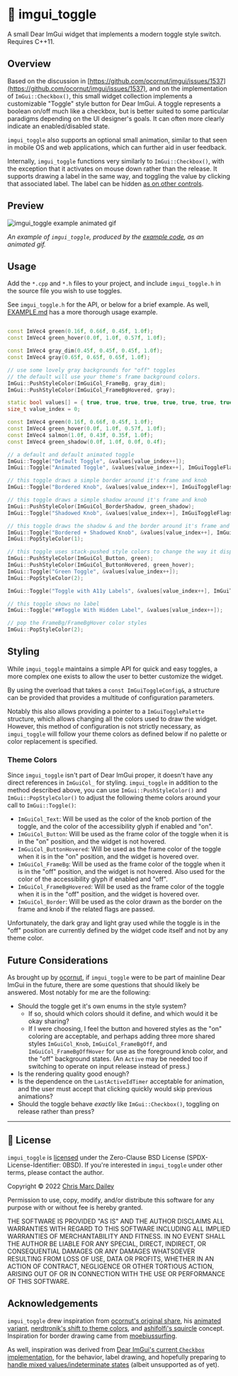 # 🔘 imgui_toggle

A small Dear ImGui widget that implements a modern toggle style switch. Requires C++11.

## Overview

Based on the discussion in [https://github.com/ocornut/imgui/issues/1537](https://github.com/ocornut/imgui/issues/1537), and on the implementation of `ImGui::Checkbox()`,
this small widget collection implements a customizable "Toggle" style button for Dear ImGui. A toggle represents a boolean on/off much like a checkbox, but is better suited
to some particular paradigms depending on the UI designer's goals. It can often more clearly indicate an enabled/disabled state.

`imgui_toggle` also supports an optional small animation, similar to that seen in mobile OS and web applications, which can further aid in user feedback.

Internally, `imgui_toggle` functions very similarly to `ImGui::Checkbox()`, with the exception that it activates on mouse down rather than the release. It supports drawing
a label in the same way, and toggling the value by clicking that associated label. The label can be hidden [as on other controls](https://github.com/ocornut/imgui/blob/master/docs/FAQ.md#q-how-can-i-have-widgets-with-an-empty-label).

## Preview

![`imgui_toggle` example animated gif](./.meta/imgui_toggle_example.gif)

_An example of `imgui_toggle`, produced by the [example code](./EXAMPLE.md), as an animated gif._

## Usage

Add the `*.cpp` and `*.h` files to your project, and include `imgui_toggle.h` in the source file you wish to use toggles.

See `imgui_toggle.h` for the API, or below for a brief example. As well, [EXAMPLE.md](./EXAMPLE.md) has a more thorough usage example.

```cpp

const ImVec4 green(0.16f, 0.66f, 0.45f, 1.0f);
const ImVec4 green_hover(0.0f, 1.0f, 0.57f, 1.0f);

const ImVec4 gray_dim(0.45f, 0.45f, 0.45f, 1.0f);
const ImVec4 gray(0.65f, 0.65f, 0.65f, 1.0f);

// use some lovely gray backgrounds for "off" toggles
// the default will use your theme's frame background colors.
ImGui::PushStyleColor(ImGuiCol_FrameBg, gray_dim);
ImGui::PushStyleColor(ImGuiCol_FrameBgHovered, gray);

static bool values[] = { true, true, true, true, true, true, true, true };
size_t value_index = 0;

const ImVec4 green(0.16f, 0.66f, 0.45f, 1.0f);
const ImVec4 green_hover(0.0f, 1.0f, 0.57f, 1.0f);
const ImVec4 salmon(1.0f, 0.43f, 0.35f, 1.0f);
const ImVec4 green_shadow(0.0f, 1.0f, 0.0f, 0.4f);

// a default and default animated toggle
ImGui::Toggle("Default Toggle", &values[value_index++]);
ImGui::Toggle("Animated Toggle", &values[value_index++], ImGuiToggleFlags_Animated);

// this toggle draws a simple border around it's frame and knob
ImGui::Toggle("Bordered Knob", &values[value_index++], ImGuiToggleFlags_Bordered, 1.0f);

// this toggle draws a simple shadow around it's frame and knob
ImGui::PushStyleColor(ImGuiCol_BorderShadow, green_shadow);
ImGui::Toggle("Shadowed Knob", &values[value_index++], ImGuiToggleFlags_Shadowed, 1.0f);

// this toggle draws the shadow & and the border around it's frame and knob.
ImGui::Toggle("Bordered + Shadowed Knob", &values[value_index++], ImGuiToggleFlags_Bordered | ImGuiToggleFlags_Shadowed, 1.0f);
ImGui::PopStyleColor(1);

// this toggle uses stack-pushed style colors to change the way it displays
ImGui::PushStyleColor(ImGuiCol_Button, green);
ImGui::PushStyleColor(ImGuiCol_ButtonHovered, green_hover);
ImGui::Toggle("Green Toggle", &values[value_index++]);
ImGui::PopStyleColor(2);

ImGui::Toggle("Toggle with A11y Labels", &values[value_index++], ImGuiToggleFlags_A11y);

// this toggle shows no label
ImGui::Toggle("##Toggle With Hidden Label", &values[value_index++]);

// pop the FrameBg/FrameBgHover color styles
ImGui::PopStyleColor(2);
```

## Styling

While `imgui_toggle` maintains a simple API for quick and easy toggles, a more complex one exists to allow the user to better customize the widget.

By using the overload that takes a `const ImGuiToggleConfig&`, a structure can be provided that provides a multitude of configuration parameters.

Notably this also allows providing a pointer to a `ImGuiTogglePalette` structure, which allows changing all the colors used to draw the widget. However, this method of configuration is not strictly necessary, as `imgui_toggle` will follow your theme colors as defined below if no palette or color replacement is specified.

### Theme Colors

Since `imgui_toggle` isn't part of Dear ImGui proper, it doesn't have any direct references in `ImGuiCol_` for styling. `imgui_toggle` in addition to the method described above, you can use `ImGui::PushStyleColor()` and `ImGui::PopStyleColor()` to adjust the following theme colors around your call to `ImGui::Toggle()`:

- `ImGuiCol_Text`: Will be used as the color of the knob portion of the toggle, and the color of the accessibility glyph if enabled and "on".
- `ImGuiCol_Button`: Will be used as the frame color of the toggle when it is in the "on" position, and the widget is not hovered.
- `ImGuiCol_ButtonHovered`: Will be used as the frame color of the toggle when it is in the "on" position, and the widget is hovered over.
- `ImGuiCol_FrameBg`: Will be used as the frame color of the toggle when it is in the "off" position, and the widget is not hovered. Also used for the color of the accessibility glyph if enabled and "off".
- `ImGuiCol_FrameBgHovered`: Will be used as the frame color of the toggle when it is in the "off" position, and the widget is hovered over.
- `ImGuiCol_Border`: Will be used as the color drawn as the border on the frame and knob if the related flags are passed.

Unfortunately, the dark gray and light gray used while the toggle is in the "off" position are currently defined by the widget code itself and not by any theme color.

## Future Considerations

As brought up by [ocornut](https://github.com/ocornut/imgui/issues/1537#issuecomment-355562097), if `imgui_toggle` were to be part of mainline Dear ImGui in the future,
there are some questions that should likely be answered. Most notably for me are the following:

- Should the toggle get it's own enums in the style system?
  - If so, should which colors should it define, and which would it be okay sharing?
  - If I were choosing, I feel the button and hovered styles as the "on" coloring are acceptable, and perhaps adding three more shared styles `ImGuiCol_Knob`, `ImGuiCol_FrameBgOff`, and `ImGuiCol_FrameBgOffHover` for use as the foreground knob color, and the "off" background states. (An `Active` may be needed too if switching to operate on input release instead of press.)
- Is the rendering quality good enough?
- Is the dependence on the `LastActiveIdTimer` acceptable for animation, and the user must accept that clicking quickly would skip previous animations?
- Should the toggle behave *exactly* like `ImGui::Checkbox()`, toggling on release rather than press?

----

## 📝 License

`imgui_toggle` is [licensed](./LICENSE) under the Zero-Clause BSD License (SPDX-License-Identifier: 0BSD). If you're interested in `imgui_toggle` under other terms, please contact the author.

Copyright © 2022 [Chris Marc Dailey](https://cmd.wtf)

Permission to use, copy, modify, and/or distribute this software for any purpose with or without fee is hereby granted.

THE SOFTWARE IS PROVIDED "AS IS" AND THE AUTHOR DISCLAIMS ALL WARRANTIES WITH REGARD TO THIS SOFTWARE INCLUDING ALL IMPLIED WARRANTIES OF MERCHANTABILITY AND FITNESS. IN NO EVENT SHALL THE AUTHOR BE LIABLE FOR ANY SPECIAL, DIRECT, INDIRECT, OR CONSEQUENTIAL DAMAGES OR ANY DAMAGES WHATSOEVER RESULTING FROM LOSS OF USE, DATA OR PROFITS, WHETHER IN AN ACTION OF CONTRACT, NEGLIGENCE OR OTHER TORTIOUS ACTION, ARISING OUT OF OR IN CONNECTION WITH THE USE OR PERFORMANCE OF THIS SOFTWARE.

## Acknowledgements

`imgui_toggle` drew inspiration from [ocornut's original share](https://github.com/ocornut/imgui/issues/1537#issuecomment-355562097),
his [animated variant](https://github.com/ocornut/imgui/issues/1537#issuecomment-355569554), [nerdtronik's shift to theme colors](https://github.com/ocornut/imgui/issues/1537#issuecomment-780262461),
and [ashifolfi's squircle](https://github.com/ocornut/imgui/issues/1537#issuecomment-1272612641) concept. Inspiration for border drawing came from [moebiussurfing](https://github.com/cmdwtf/imgui_toggle/issues/1#issue-1441329209).

As well, inspiration was derived from [Dear ImGui's current `Checkbox` implementation](https://github.com/ocornut/imgui/blob/529cba19b09cf6db206de2b9eaa3152ecb2feff8/imgui_widgets.cpp#L1102),
for the behavior, label drawing, and hopefully preparing to [handle mixed values/indeterminate states](https://github.com/ocornut/imgui/issues/2644) (albeit unsupported as of yet).
